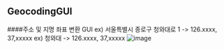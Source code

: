 ## GeocodingGUI

####주소 및 지명 좌표 변환 GUI
ex) 서울특별시 종로구 청와대로 1 -> 126.xxxx, 37,xxxxx
ex) 청와대 -> 126.xxxx, 37,xxxxx
![image](https://github.com/syg0203/GeocodingGUI/assets/79491796/98d33493-41ee-4b52-86be-56bf302615fb)
